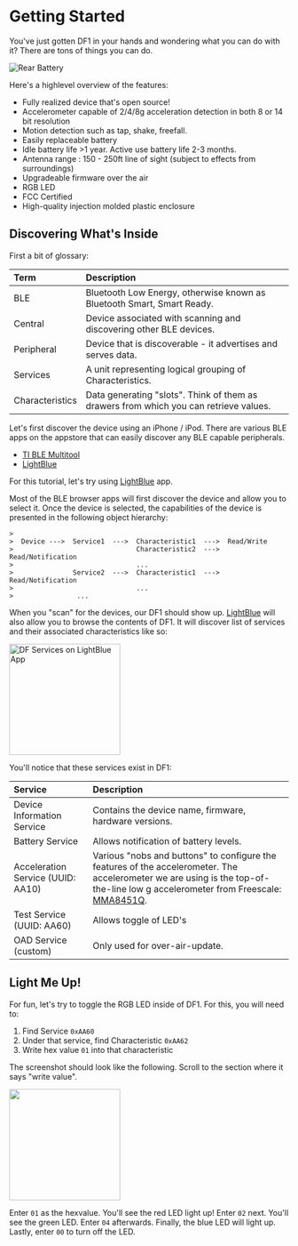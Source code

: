 # Getting Started

You've just gotten DF1 in your hands and wondering what you can do with it?
There are tons of things you can do.

![Rear Battery](https://raw.githubusercontent.com/devicefactory/share/master/media/df1/df1-rear-battery-door.png)

Here's a highlevel overview of the features:

* Fully realized device that's open source!
* Accelerometer capable of 2/4/8g acceleration detection in both 8 or 14 bit resolution
* Motion detection such as tap, shake, freefall.
* Easily replaceable battery
* Idle battery life >1 year. Active use battery life 2-3 months.
* Antenna range : 150 - 250ft line of sight (subject to effects from surroundings)
* Upgradeable firmware over the air
* RGB LED
* FCC Certified
* High-quality injection molded plastic enclosure


## Discovering What's Inside

First a bit of glossary:
  
| Term            | Description                                                                           |
|:--------------  |:------------------------------------------------------------------------------------- |
| BLE             | Bluetooth Low Energy, otherwise known as Bluetooth Smart, Smart Ready.                |
| Central         | Device associated with scanning and discovering other BLE devices.                    |
| Peripheral      | Device that is discoverable - it advertises and serves data.                          |
| Services        | A unit representing logical grouping of Characteristics.                              |
| Characteristics | Data generating "slots". Think of them as drawers from which you can retrieve values. |

Let's first discover the device using an iPhone / iPod.
There are various BLE apps on the appstore that can easily discover any BLE capable peripherals.

* [TI BLE Multitool](https://itunes.apple.com/us/app/ti-ble-multitool/id580494818?mt=8)
* [LightBlue](https://itunes.apple.com/us/app/lightblue-bluetooth-low-energy/id557428110?mt=8)

For this tutorial, let's try using 
[LightBlue](https://itunes.apple.com/us/app/lightblue-bluetooth-low-energy/id557428110?mt=8) app.

Most of the BLE browser apps will first discover the device and allow you to select it.
Once the device is selected, the capabilities of the device is presented in the following object
hierarchy:

```
>
>  Device --->  Service1  --->  Characteristic1  --->  Read/Write
>                               Characteristic2  --->  Read/Notification
>                               ...
>               Service2  --->  Characteristic1  --->  Read/Notification
>                               ...
>                ...    
```

When you "scan" for the devices, our DF1 should show up.
[LightBlue](https://itunes.apple.com/us/app/lightblue-bluetooth-low-energy/id557428110?mt=8) will also allow you to
browse the contents of DF1. It will discover list of services and their associated characteristics like so:

<img src=https://raw.githubusercontent.com/devicefactory/df1-manual/master/pics/lightblue_df1_top.png alt="DF Services on LightBlue App" width=200>

You'll notice that these services exist in DF1:


| Service                           | Description
| :-------------------------------- |:-------------------------------------------------------------------------------------
| Device Information Service        | Contains the device name, firmware, hardware versions.
| Battery Service                   | Allows notification of battery levels.
| Acceleration Service (UUID: AA10) | Various "nobs and buttons" to configure the features of the accelerometer. The accelerometer we are using is the top-of-the-line low g accelerometer from Freescale: [MMA8451Q](http://www.freescale.com/webapp/sps/site/prod_summary.jsp?code=MMA8451Q).
| Test Service (UUID: AA60)         | Allows toggle of LED's
| OAD Service (custom)              | Only used for over-air-update.
 

## Light Me Up!

For fun, let's try to toggle the RGB LED inside of DF1.
For this, you will need to:

1. Find Service `0xAA60`
2. Under that service, find Characteristic `0xAA62`
3. Write hex value `01` into that characteristic

The screenshot should look like the following. Scroll to the section where it says "write value".

<img src=https://raw.githubusercontent.com/devicefactory/df1-manual/master/pics/lightblue_testuuid.png width=200>

Enter `01` as the hexvalue. You'll see the red LED light up!
Enter `02` next. You'll see the green LED.
Enter `04` afterwards. Finally, the blue LED will light up.
Lastly, enter `00` to turn off the LED.

